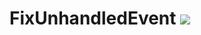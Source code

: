 # FixUnhandledEvent [![](https://jitpack.io/v/DonaldDu/FixUnhandledEvent.svg)](https://jitpack.io/#DonaldDu/FixUnhandledEvent)
